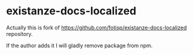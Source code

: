 # existanze-docs-localized

Actually this is fork of https://github.com/fotisp/existanze-docs-localized repository.

If the author adds it I will gladly remove package from npm.
